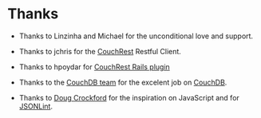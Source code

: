 # Thanks

* Thanks to Linzinha and Michael for the unconditional love and support.

* Thanks to jchris for the [CouchRest](http://github.com/jchris/couchrest) Restful Client.
* Thanks to hpoydar for [CouchRest Rails plugin](http://github.com/hpoydar/couchrest-rails)
* Thanks to the [CouchDB team](http://couchdb.apache.org/community/committers.html) for the excelent job on [CouchDB](http://couchdb.apache.org).
* Thanks to [Doug Crockford](http://www.crockford.com/) for the inspiration on JavaScript and for [JSONLint](http://jsonlint.com/).
